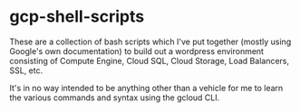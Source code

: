 # gcp-shell-scripts

These are a collection of bash scripts which I've put together (mostly using Google's own documentation) to build out a wordpress environment consisting of Compute Engine, Cloud SQL, Cloud Storage, Load Balancers, SSL, etc.

It's in no way intended to be anything other than a vehicle for me to learn the various commands and syntax using the gcloud CLI.
